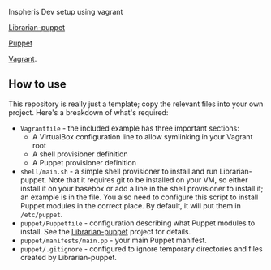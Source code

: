 Inspheris Dev setup using vagrant

[Librarian-puppet](https://github.com/rodjek/librarian-puppet)

[Puppet](http://puppetlabs.com/)

[Vagrant](http://vagrantup.com).


## How to use

This repository is really just a template; copy the relevant files into your
own project. Here's a breakdown of what's required:

* `Vagrantfile` - the included example has three important sections:
    + A VirtualBox configuration line to allow symlinking in your Vagrant root
    + A shell provisioner definition
    + A Puppet provisioner definition
* `shell/main.sh` - a simple shell provisioner to install and run Librarian-puppet.
Note that it requires git to be installed on your VM, so either install it on your basebox
or add a line in the shell provisioner to install it; an example is in the file. You also need to
configure this script to install Puppet modules in the correct place. By default, it will put them
in `/etc/puppet`.
* `puppet/Puppetfile` - configuration describing what Puppet modules to install. See the
[Librarian-puppet](https://github.com/rodjek/librarian-puppet) project for details.
* `puppet/manifests/main.pp` - your main Puppet manifest.
* `puppet/.gitignore` - configured to ignore temporary directories and files created by Librarian-puppet.
